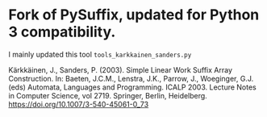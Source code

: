 # Fork of PySuffix, updated for Python 3 compatibility.

I mainly updated this tool `tools_karkkainen_sanders.py`


Kärkkäinen, J., Sanders, P. (2003). Simple Linear Work Suffix Array Construction. In: Baeten, J.C.M., Lenstra, J.K., Parrow, J., Woeginger, G.J. (eds) Automata, Languages and Programming. ICALP 2003. Lecture Notes in Computer Science, vol 2719. Springer, Berlin, Heidelberg. https://doi.org/10.1007/3-540-45061-0_73

